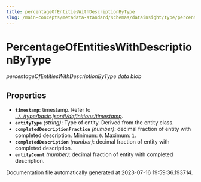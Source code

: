 ```yaml
---
title: percentageOfEntitiesWithDescriptionByType
slug: /main-concepts/metadata-standard/schemas/datainsight/type/percentageofentitieswithdescriptionbytype
---
```


# PercentageOfEntitiesWithDescriptionByType

*percentageOfEntitiesWithDescriptionByType data blob*

## Properties

- **`timestamp`**: timestamp. Refer to *[../../type/basic.json#/definitions/timestamp](#/../type/basic.json#/definitions/timestamp)*.
- **`entityType`** *(string)*: Type of entity. Derived from the entity class.
- **`completedDescriptionFraction`** *(number)*: decimal fraction of entity with completed description. Minimum: `0`. Maximum: `1`.
- **`completedDescription`** *(number)*: decimal fraction of entity with completed description.
- **`entityCount`** *(number)*: decimal fraction of entity with completed description.


Documentation file automatically generated at 2023-07-16 19:59:36.193714.
